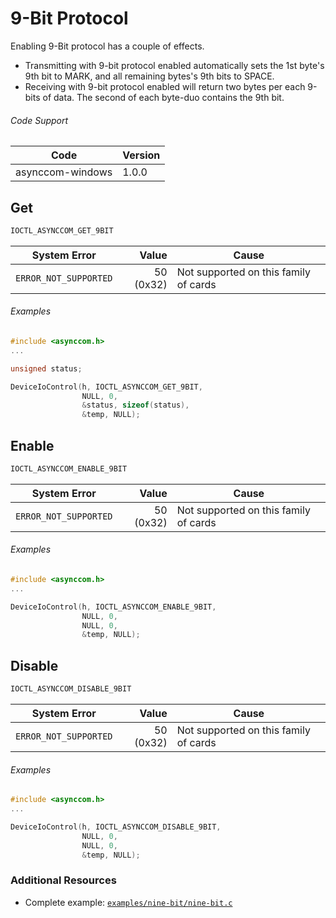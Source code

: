# 9-Bit Protocol

Enabling 9-Bit protocol has a couple of effects.

- Transmitting with 9-bit protocol enabled automatically sets the 1st byte's 9th bit to MARK, and all remaining bytes's 9th bits to SPACE.
- Receiving with 9-bit protocol enabled will return two bytes per each 9-bits of data. The second of each byte-duo contains the 9th bit.

###### Code Support
| Code | Version |
| ---- | ------- |
| asynccom-windows | 1.0.0 |


## Get
```c
IOCTL_ASYNCCOM_GET_9BIT
```

| System Error | Value | Cause |
| ------------ | -----:| ----- |
| `ERROR_NOT_SUPPORTED` | 50 (0x32) | Not supported on this family of cards |

###### Examples
```c
#include <asynccom.h>
...

unsigned status;

DeviceIoControl(h, IOCTL_ASYNCCOM_GET_9BIT,
                NULL, 0,
                &status, sizeof(status),
                &temp, NULL);
```


## Enable
```c
IOCTL_ASYNCCOM_ENABLE_9BIT
```

| System Error | Value | Cause |
| ------------ | -----:| ----- |
| `ERROR_NOT_SUPPORTED` | 50 (0x32) | Not supported on this family of cards |

###### Examples
```c
#include <asynccom.h>
...

DeviceIoControl(h, IOCTL_ASYNCCOM_ENABLE_9BIT,
                NULL, 0,
                NULL, 0,
                &temp, NULL);
```


## Disable
```c
IOCTL_ASYNCCOM_DISABLE_9BIT
```

| System Error | Value | Cause |
| ------------ | -----:| ----- |
| `ERROR_NOT_SUPPORTED` | 50 (0x32) | Not supported on this family of cards |

###### Examples
```c
#include <asynccom.h>
...

DeviceIoControl(h, IOCTL_ASYNCCOM_DISABLE_9BIT,
                NULL, 0,
                NULL, 0,
                &temp, NULL);
```


### Additional Resources
- Complete example: [`examples/nine-bit/nine-bit.c`](../examples/nine-bit/nine-bit.c)
